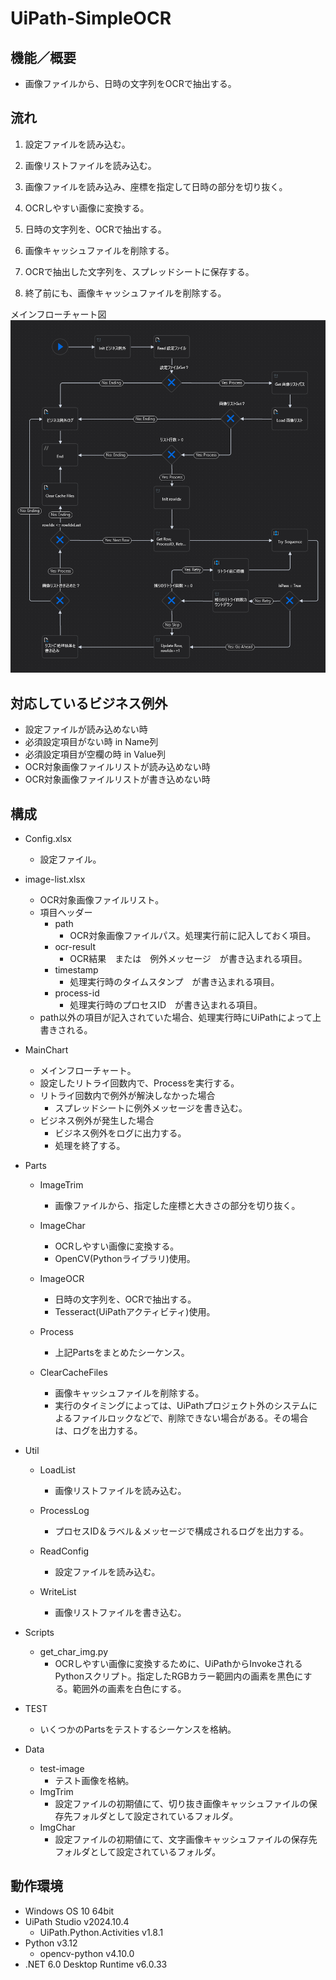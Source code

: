 # UiPath-SimpleOCR


## 機能／概要
* 画像ファイルから、日時の文字列をOCRで抽出する。


## 流れ

1. 設定ファイルを読み込む。

1. 画像リストファイルを読み込む。

1. 画像ファイルを読み込み、座標を指定して日時の部分を切り抜く。

1. OCRしやすい画像に変換する。

1. 日時の文字列を、OCRで抽出する。

1. 画像キャッシュファイルを削除する。

1. OCRで抽出した文字列を、スプレッドシートに保存する。

1. 終了前にも、画像キャッシュファイルを削除する。

メインフローチャート図
<img src="./MainChart.png" title="MainChart" />


## 対応しているビジネス例外
* 設定ファイルが読み込めない時
* 必須設定項目がない時 in Name列
* 必須設定項目が空欄の時 in Value列
* OCR対象画像ファイルリストが読み込めない時
* OCR対象画像ファイルリストが書き込めない時


## 構成
* Config.xlsx
    * 設定ファイル。

* image-list.xlsx
    * OCR対象画像ファイルリスト。
    * 項目ヘッダー
        * path
            * OCR対象画像ファイルパス。処理実行前に記入しておく項目。
        * ocr-result
            * OCR結果　または　例外メッセージ　が書き込まれる項目。
        * timestamp
            * 処理実行時のタイムスタンプ　が書き込まれる項目。
        * process-id
            * 処理実行時のプロセスID　が書き込まれる項目。
    * path以外の項目が記入されていた場合、処理実行時にUiPathによって上書きされる。

* MainChart
    * メインフローチャート。
    * 設定したリトライ回数内で、Processを実行する。
    * リトライ回数内で例外が解決しなかった場合
      * スプレッドシートに例外メッセージを書き込む。
    * ビジネス例外が発生した場合
      * ビジネス例外をログに出力する。
      * 処理を終了する。

* Parts  
    * ImageTrim  
        * 画像ファイルから、指定した座標と大きさの部分を切り抜く。

    * ImageChar  
        * OCRしやすい画像に変換する。
        * OpenCV(Pythonライブラリ)使用。

    * ImageOCR  
        * 日時の文字列を、OCRで抽出する。
        * Tesseract(UiPathアクティビティ)使用。

    * Process
        * 上記Partsをまとめたシーケンス。

    * ClearCacheFiles  
        * 画像キャッシュファイルを削除する。
        * 実行のタイミングによっては、UiPathプロジェクト外のシステムによるファイルロックなどで、削除できない場合がある。その場合は、ログを出力する。

* Util
    * LoadList  
        * 画像リストファイルを読み込む。

    * ProcessLog
        * プロセスID＆ラベル＆メッセージで構成されるログを出力する。

    * ReadConfig  
        * 設定ファイルを読み込む。

    * WriteList  
        * 画像リストファイルを書き込む。

* Scripts
    * get_char_img.py
        * OCRしやすい画像に変換するために、UiPathからInvokeされるPythonスクリプト。指定したRGBカラー範囲内の画素を黒色にする。範囲外の画素を白色にする。

* TEST
    * いくつかのPartsをテストするシーケンスを格納。

* Data
    * test-image
        * テスト画像を格納。
    * ImgTrim
        * 設定ファイルの初期値にて、切り抜き画像キャッシュファイルの保存先フォルダとして設定されているフォルダ。
    * ImgChar
        * 設定ファイルの初期値にて、文字画像キャッシュファイルの保存先フォルダとして設定されているフォルダ。


## 動作環境
* Windows OS 10 64bit
* UiPath Studio v2024.10.4
  * UiPath.Python.Activities v1.8.1
* Python v3.12
  * opencv-python v4.10.0
* .NET 6.0 Desktop Runtime v6.0.33

